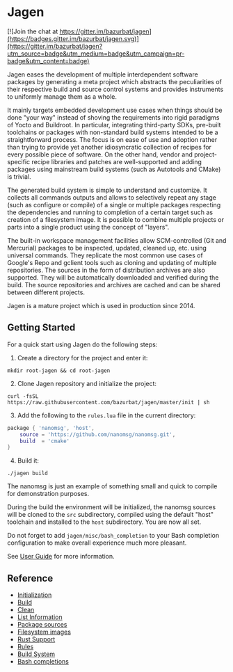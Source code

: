 # Jagen

[![Join the chat at https://gitter.im/bazurbat/jagen](https://badges.gitter.im/bazurbat/jagen.svg)](https://gitter.im/bazurbat/jagen?utm_source=badge&utm_medium=badge&utm_campaign=pr-badge&utm_content=badge)

Jagen eases the development of multiple interdependent software packages by
generating a meta project which abstracts the peculiarities of their respective
build and source control systems and provides instruments to uniformly manage
them as a whole.

It mainly targets embedded development use cases when things should be done
"your way" instead of shoving the requirements into rigid paradigms of Yocto
and Buildroot. In particular, integrating third-party SDKs, pre-built
toolchains or packages with non-standard build systems intended to be a
straightforward process. The focus is on ease of use and adoption rather than
trying to provide yet another idiosyncratic collection of recipes for every
possible piece of software. On the other hand, vendor and project-specific
recipe libraries and patches are well-supported and adding packages using
mainstream build systems (such as Autotools and CMake) is trivial.

The generated build system is simple to understand and customize. It collects
all commands outputs and allows to selectively repeat any stage (such as
configure or compile) of a single or multiple packages respecting the
dependencies and running to completion of a certain target such as creation of
a filesystem image. It is possible to combine multiple projects or parts into a
single product using the concept of "layers".

The built-in workspace management facilities allow SCM-controlled (Git and
Mercurial) packages to be inspected, updated, cleaned up, etc. using universal
commands. They replicate the most common use cases of Google's Repo and gclient
tools such as cloning and updating of multiple repositories. The sources in the
form of distribution archives are also supported. They will be automatically
downloaded and verified during the build. The source repositories and archives
are cached and can be shared between different projects.

Jagen is a mature project which is used in production since 2014.

## Getting Started

For a quick start using Jagen do the following steps:

1. Create a directory for the project and enter it:
```
mkdir root-jagen && cd root-jagen
```
2. Clone Jagen repository and initialize the project:
```
curl -fsSL https://raw.githubusercontent.com/bazurbat/jagen/master/init | sh
```
3. Add the following to the `rules.lua` file in the current directory:
```lua
package { 'nanomsg', 'host',
    source = 'https://github.com/nanomsg/nanomsg.git',
    build  = 'cmake'
}
```
4. Build it:
```
./jagen build
```

The nanomsg is just an example of something small and quick to compile for
demonstration purposes.

During the build the environment will be initialized, the nanomsg sources will
be cloned to the `src` subdirectory, compiled using the default "host"
toolchain and installed to the `host` subdirectory. You are now all set.

Do not forget to add `jagen/misc/bash_completion` to your Bash completion
configuration to make overall experience much more pleasant.

See [User Guide](doc/UserGuide.md) for more information.

## Reference

- [Initialization](doc/Init.md)
- [Build](doc/Build.md)
- [Clean](doc/Clean.md)
- [List Information](doc/List.md)
- [Package sources](doc/Src.md)
- [Filesystem images](doc/Image.md)
- [Rust Support](doc/Rust.md)
- [Rules](doc/Rules.md)
- [Build System](doc/BuildSystem.md)
- [Bash completions](doc/Completions.md)
